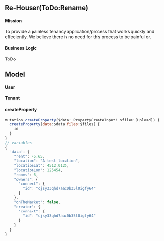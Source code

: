 ## Re-Houser(ToDo:Rename)

#### Mission

To provide a painless tenancy application/process that works quickly and effeciently. We believe there is no need for this process to be painful or.

#### Business Logic

ToDo

## Model

#### User

#### Tenant

####

#### createProperty

```js
mutation createProperty($data: PropertyCreateInput! $files:[Upload]) {
  createProperty(data:$data files:$files) {
    id
  }
}
// variables
{
  "data": {
    "rent": 45.65,
    "location": "A test location",
    "locationLat": 4512.0125,
    "locationLon": 125454,
    "rooms": 6,
    "owners": {
      "connect": {
        "id": "cjsy33qhd7aax0b35l0igfy64"
      }
    },
    "onTheMarket": false,
    "creator": {
      "connect": {
        "id": "cjsy33qhd7aax0b35l0igfy64"
      }
    }
  }
}
```
